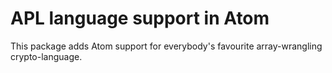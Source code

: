 APL language support in Atom
============================

This package adds Atom support for everybody's favourite array-wrangling crypto-language.
